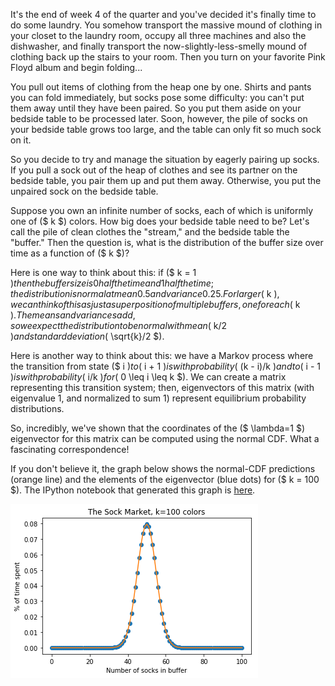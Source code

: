 It's the end of week 4 of the quarter and you've decided it's finally time to
do some laundry. You somehow transport the massive mound of clothing in your
closet to the laundry room, occupy all three machines and also the dishwasher,
and finally transport the now-slightly-less-smelly mound of clothing back up
the stairs to your room. Then you turn on your favorite Pink Floyd album and
begin folding...

You pull out items of clothing from the heap one by one. Shirts and pants you
can fold immediately, but socks pose some difficulty: you can't put them away
until they have been paired. So you put them aside on your bedside table to be
processed later. Soon, however, the pile of socks on your bedside table grows
too large, and the table can only fit so much sock on it.

So you decide to try and manage the situation by eagerly pairing up socks. If
you pull a sock out of the heap of clothes and see its partner on the bedside
table, you pair them up and put them away. Otherwise, you put the unpaired sock
on the bedside table.

Suppose you own an infinite number of socks, each of which is uniformly one of
($ k $) colors. How big does your bedside table need to be? Let's call the pile
of clean clothes the "stream," and the bedside table the "buffer." Then the
question is, what is the distribution of the buffer size over time as a
function of ($ k $)?

Here is one way to think about this: if ($ k = 1 $) then the buffer size is 0
half the time and 1 half the time; the distribution is normal at mean 0.5 and
variance 0.25. For larger ($ k $), we can think of this as just a superposition
of multiple buffers, one for each ($ k $). The means and variances add, so we
expect the distribution to be normal with mean ($ k/2 $) and standard deviation
($ \sqrt{k}/2 $).

Here is another way to think about this: we have a Markov process where the
transition from state ($ i $) to ($ i + 1 $) is with probability ($ (k - i)/k
$) and to ($ i - 1 $) is with probability ($ i/k $) for ($ 0 \leq i \leq k $).
We can create a matrix representing this transition system; then, eigenvectors
of this matrix (with eigenvalue 1, and normalized to sum 1) represent
equilibrium probability distributions.

So, incredibly, we've shown that the coordinates of the ($ \lambda=1 $)
eigenvector for this matrix can be computed using the normal CDF. What a
fascinating correspondence!

If you don't believe it, the graph below shows the normal-CDF predictions
(orange line) and the elements of the eigenvector (blue dots) for ($ k = 100
$). The IPython notebook that generated this graph is
[here](static/sock-graph.ipynb).

![sock graph](static/sock-graph.png)
